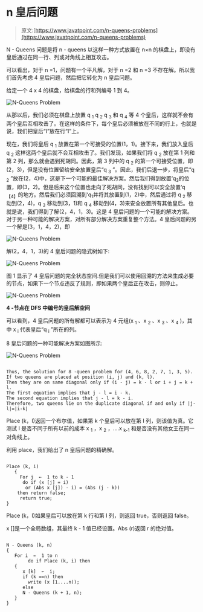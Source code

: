 # n 皇后问题

> 原文:[https://www.javatpoint.com/n-queens-problems](https://www.javatpoint.com/n-queens-problems)

N - Queens 问题是将 n - queens 以这样一种方式放置在 n×n 的棋盘上，即没有皇后通过在同一行、列或对角线上相互攻击。

可以看出，对于 n =1，问题有一个平凡解，对于 n =2 和 n =3 不存在解。所以我们首先考虑 4 皇后问题，然后把它转化为 n 皇后问题。

给定一个 4 x 4 的棋盘，给棋盘的行和列编号 1 到 4。

![N-Queens Problem](../Images/d0959a1782f4c6657f46e9aa3019fabb.png)

从那以后，我们必须在棋盘上放置 q <sub>1</sub> q <sub>2</sub> q <sub>3</sub> 和 q <sub>4</sub> 等 4 个皇后，这样就不会有两个皇后互相攻击了。在这样的条件下，每个皇后必须被放在不同的行上，也就是说，我们把皇后“I”放在行“I”上。

现在，我们将皇后 q <sub>1</sub> 放置在第一个可接受的位置(1，1)。接下来，我们放入皇后 q <sub>2</sub> 这样这两个皇后就不会互相攻击了。我们发现，如果我们将 q <sub>2</sub> 放在第 1 列和第 2 列，那么就会遇到死胡同。因此，第 3 列中的 q <sub>2</sub> 的第一个可接受位置，即(2，3)，但是没有位置留给安全放置皇后“q <sub>3</sub> ”。因此，我们后退一步，将皇后“q <sub>2</sub> ”放在(2，4)中，这是下一个可能的最佳解决方案。然后我们得到放置‘q<sub>3</sub>的位置，即(3，2)。但是后来这个位置也走向了死胡同，没有找到可以安全放置‘q<sub>【4】</sub>的地方。然后我们必须回溯到‘q<sub>1</sub>并将其放置到(1，2)中，然后通过将 q <sub>2</sub> 移动到(2，4)，q <sub>3</sub> 移动到(3，1)和 q <sub>4</sub> 移动到(4，3)来安全放置所有其他皇后。也就是说，我们得到了解(2，4，1，3)。这是 4 皇后问题的一个可能的解决方案。对于另一种可能的解决方案，对所有部分解决方案重复整个方法。4 皇后问题的另一个解是(3，1，4，2)，即

![N-Queens Problem](../Images/babd40e44a4b3e1da24380e4396370fc.png)

解(2，4，1，3)的 4 皇后问题的隐式树如下:

![N-Queens Problem](../Images/e756866116b26e5c45b71cbb51aedf2c.png)

图 1 显示了 4 皇后问题的完全状态空间.但是我们可以使用回溯的方法来生成必要的节点，如果下一个节点违反了规则，即如果两个皇后正在攻击，则停止。

![N-Queens Problem](../Images/39cfaac3ad5732d221eb19e3e0f29b72.png)

**4 -节点在 DFS 中编号的皇后解空间**

可以看到，4 皇后问题的所有解都可以表示为 4 元组(x <sub>1</sub> 、x <sub>2</sub> 、x <sub>3</sub> 、x <sub>4</sub> )，其中 x <sub>i</sub> 代表皇后“q <sub>i</sub> ”所在的列。

8 皇后问题的一种可能解决方案如图所示:

![N-Queens Problem](../Images/fda5c3f1cd2aed6d880cd3bda87c22de.png)

```

Thus, the solution for 8 -queen problem for (4, 6, 8, 2, 7, 1, 3, 5).
If two queens are placed at position (i, j) and (k, l).
Then they are on same diagonal only if (i - j) = k - l or i + j = k + l.
The first equation implies that j - l = i - k.
The second equation implies that j - l = k - i.
Therefore, two queens lie on the duplicate diagonal if and only if |j-l|=|i-k|

```

Place (k，I)返回一个布尔值，如果第 k 个皇后可以放在第 I 列，则该值为真。它测试 I 是否不同于所有以前的成本 x <sub>1</sub> ，x <sub>2</sub> ，....x <sub>k-1</sub> 和是否没有其他女王在同一对角线上。

利用 place，我们给出了 n 皇后问题的精确解。

```

Place (k, i)
   {
     For j  ←  1 to k - 1
      do if (x [j] = i)
       or (Abs x [j]) - i) = (Abs (j - k))
    then return false;
     return true;
}

```

Place (k，I)如果皇后可以放在第 k 行和第 I 列，则返回 true，否则返回 false。

x []是一个全局数组，其最终 k - 1 值已经设置。Abs (r)返回 r 的绝对值。

```

N - Queens (k, n)
{
   For i  ←  1 to n
        do if Place (k, i) then
   {
      x [k]  ←  i;
      if (k ==n) then
        write (x [1....n));
      else
      N - Queens (k + 1, n);
   }
}

```